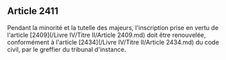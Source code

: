 Article 2411
----
Pendant la minorité et la tutelle des majeurs, l'inscription prise en vertu de
l'article [2409](/Livre IV/Titre II/Article 2409.md) doit être renouvelée, conformément à l'article [2434](/Livre IV/Titre II/Article 2434.md) du code
civil, par le greffier du tribunal d'instance.
